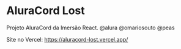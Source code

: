 # AluraCord Lost

Projeto AluraCord da Imersão React. @alura @omariosouto @peas

Site no Vercel: https://aluracord-lost.vercel.app/
